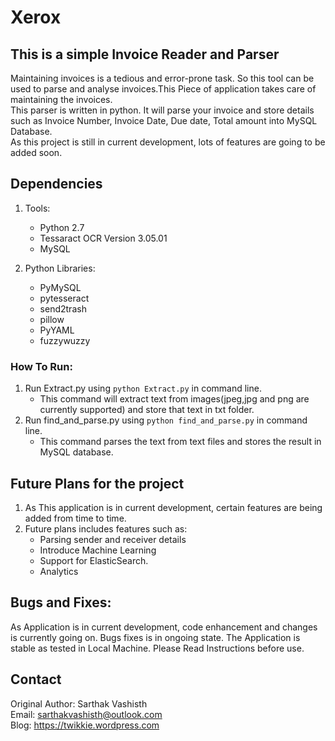 # Xerox
## This is a simple Invoice Reader and Parser

Maintaining invoices is a tedious and error-prone task. So this tool can be used to parse and analyse invoices.This Piece of application takes care of maintaining the invoices.  
This parser is written in python. It will parse your invoice and store details such as Invoice Number, Invoice Date, Due date, Total amount into MySQL Database.  
As this project is still in current development, lots of features are going to be added soon.

## Dependencies
1. Tools:
    * Python 2.7 
    * Tessaract OCR Version 3.05.01
    * MySQL
    
2. Python Libraries:
    * PyMySQL
    * pytesseract
    * send2trash
    * pillow
    * PyYAML
    * fuzzywuzzy
    
### How To Run:
1. Run Extract.py using ```python Extract.py``` in command line. 
    * This command will extract text from images(jpeg,jpg and png are currently supported) and store that text in txt folder.
2. Run find_and_parse.py using ```python find_and_parse.py``` in command line.
    * This command parses the text from text files and stores the result in MySQL database.

## Future Plans for the project
1. As This application is in current development, certain features are being added from time to time.
2. Future plans includes features such as: 
    * Parsing sender and receiver details
    * Introduce Machine Learning 
    * Support for ElasticSearch.
    * Analytics
    
## Bugs and Fixes:
As Application is in current development, code enhancement and changes is currently going on. Bugs fixes is in ongoing state. The Application is stable as tested in Local Machine. Please Read Instructions before use.

## Contact
Original Author: Sarthak Vashisth  
Email: sarthakvashisth@outlook.com  
Blog: https://twikkie.wordpress.com